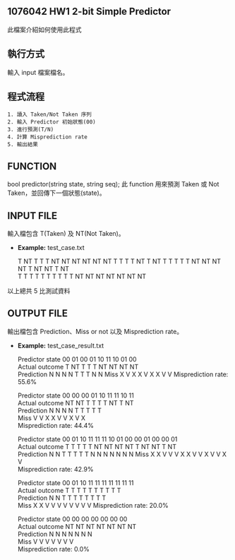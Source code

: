## 1076042 HW1 2-bit Simple Predictor
此檔案介紹如何使用此程式

## 執行方式
輸入 input 檔案檔名。

## 程式流程
	1. 讀入 Taken/Not Taken 序列
	2. 輸入 Predictor 初始狀態(00)
	3. 進行預測(T/N)
	4. 計算 Misprediction rate
	5. 輸出結果

## FUNCTION
bool predictor(string state, string seq);
此 function 用來預測 Taken 或 Not Taken，並回傳下一個狀態(state)。

## INPUT FILE
輸入檔包含 T(Taken) 及 NT(Not Taken)。
* **Example:** test_case.txt

	T NT T T T NT NT NT NT
	NT NT T T T T NT T NT
	T T T T T NT NT NT NT T NT NT T NT	
	T T T T T T T T T T	
	NT NT NT NT NT NT NT

以上總共 5 比測試資料

## OUTPUT FILE
輸出檔包含 Prediction、Miss or not 以及 Misprediction rate。
* **Example:** test_case_result.txt

	Predictor state	00	01	00	01	10	11	10	01	00		
	Actual outcome	T	NT	T	T	T	NT	NT	NT	NT	
	Prediction	N	N	N	N	T	T	T	N	N
	Miss		X	V	X	X	V	X	X	V	V
	Misprediction rate: 55.6%

	Predictor state	00	00	00	01	10	11	11	10	11	
	Actual outcome	NT	NT	T	T	T	T	NT	T	NT	
	Prediction	N	N	N	N	T	T	T	T	T	
	Miss		V	V	X	X	V	V	X	V	X	
	Misprediction rate: 44.4%

	Predictor state	00	01	10	11	11	11	10	01	00	00	01	00	00	01	
	Actual outcome	T	T	T	T	T	NT	NT	NT	NT	T	NT	NT	T	NT	
	Prediction	N	N	T	T	T	T	T	N	N	N	N	N	N	N
	Miss		X	X	V	V	V	X	X	V	V	X	V	V	X	V	
	Misprediction rate: 42.9%
	
	Predictor state	00	01	10	11	11	11	11	11	11	11	
	Actual outcome	T	T	T	T	T	T	T	T	T	T	
	Prediction	N	N	T	T	T	T	T	T	T	T	
	Miss		X	X	V	V	V	V	V	V	V	V
	Misprediction rate: 20.0%
	
	Predictor state	00	00	00	00	00	00	00		
	Actual outcome	NT	NT	NT	NT	NT	NT	NT		
	Prediction	N	N	N	N	N	N	N	
	Miss		V	V	V	V	V	V	V	
	Misprediction rate: 0.0%
	
